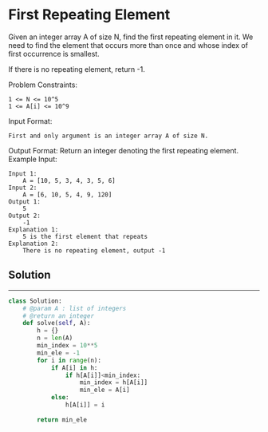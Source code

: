 <h1>First Repeating Element</h1>

<p>
Given an integer array A of size N, find the first repeating element in it.
We need to find the element that occurs more than once and whose index of first occurrence is smallest.

If there is no repeating element, return -1.

Problem Constraints:

    1 <= N <= 10^5
    1 <= A[i] <= 10^9
Input Format:

    First and only argument is an integer array A of size N.
Output Format:
    Return an integer denoting the first repeating element.
Example Input:

    Input 1:
        A = [10, 5, 3, 4, 3, 5, 6]
    Input 2:
        A = [6, 10, 5, 4, 9, 120]
    Output 1:
        5
    Output 2:
        -1
    Explanation 1:
        5 is the first element that repeats
    Explanation 2:
        There is no repeating element, output -1
</p>

<h2>Solution</h2>

***

```python
class Solution:
    # @param A : list of integers
    # @return an integer
    def solve(self, A):
        h = {}
        n = len(A)
        min_index = 10**5
        min_ele = -1
        for i in range(n):
            if A[i] in h:
                if h[A[i]]<min_index:
                    min_index = h[A[i]]
                    min_ele = A[i]
            else:
                h[A[i]] = i
                
        return min_ele
```